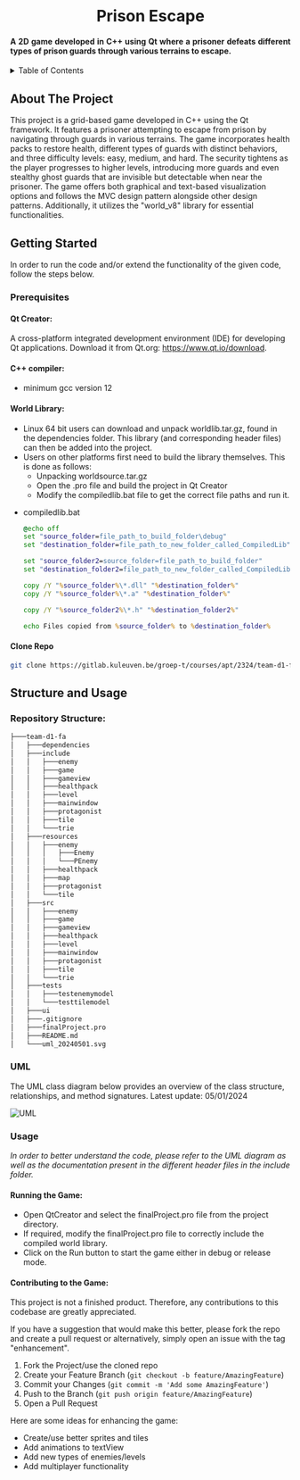 <br />
<div align="center">

<h1 align="center">Prison Escape</h1>

  <h4 align = "justify">
    A 2D game developed in C++ using Qt where a prisoner defeats different types of prison guards through various terrains to escape.
  </h4>
</div>



<!-- TABLE OF CONTENTS -->
<details>
  <summary>Table of Contents</summary>
  <ol>
    <li><a href="#about-the-project">About The Project</a></li>
    <li>
      <a href="#getting-started">Getting Started</a>
      <ul>
        <li><a href="#prerequisites">Prerequisites</a></li>
        <li><a href="#clone-repo">Clone Repo</a></li>
      </ul>
    </li>
    <li><a href="#structure-and-usage">Structure and Usage</a>
    <ul>
        <li><a href="#repository-structure">Repository Structure</a></li>
        <li><a href="#uml">UML</a></li>
        <li><a href="#usage">Usage</a></li>
      </ul>
    </li>
    <li><a href="#roadmap">Roadmap</a>
          <ul>
        <li><a href="#week-6">Week 6 </a></li>
        <li><a href="#week-7">Week 7</a></li>
        <li><a href="#week-8">Week 8 </a></li>
        <li><a href="#week-9">Week 9</a></li>
        <li><a href="#week-10">Week 10 </a></li>
        <li><a href="#week-11">Week 11</a></li>
        <li><a href="#week-12">Week 12 </a></li>
        <li><a href="#week-13">Week 13</a></li>
        <li><a href="#week-14">Week 14</a></li>
        </ul>
    </li>
  </ol>
</details>



<!-- ABOUT THE PROJECT -->
## About The Project

This project is a grid-based game developed in C++ using the Qt framework. It features a prisoner attempting to escape from prison by navigating through guards in various terrains. The game incorporates health packs to restore health, different types of guards with distinct behaviors, and three difficulty levels: easy, medium, and hard. The security tightens as the player progresses to higher levels, introducing more guards and even stealthy ghost guards that are invisible but detectable when near the prisoner. The game offers both graphical and text-based visualization options and follows the MVC design pattern alongside other design patterns. Additionally, it utilizes the "world_v8" library for essential functionalities.


<!-- GETTING STARTED -->
## Getting Started

In order to run the code and/or extend the functionality of the given code, follow the steps below. 

### Prerequisites

#### Qt Creator: 
A cross-platform integrated development environment (IDE) for developing Qt applications. Download it from Qt.org: https://www.qt.io/download.
#### C++ compiler:
- minimum gcc version 12

#### World Library:
  - Linux 64 bit users can download and unpack worldlib.tar.gz, found in the dependencies folder. This library (and corresponding header files) can then be added into the project.
  - Users on other platforms first need to build the library themselves. This is done as follows: 
    - Unpacking worldsource.tar.gz
    - Open the .pro file and build the project in Qt Creator
    - Modify the compiledlib.bat file to get the correct file paths and run it.

* compiledlib.bat
  ```bat
  @echo off
  set "source_folder=file_path_to_build_folder\debug"
  set "destination_folder=file_path_to_new_folder_called_CompiledLib"

  set "source_folder2=source_folder=file_path_to_build_folder"
  set "destination_folder2=file_path_to_new_folder_called_CompiledLib\inc"

  copy /Y "%source_folder%\*.dll" "%destination_folder%"
  copy /Y "%source_folder%\*.a" "%destination_folder%"

  copy /Y "%source_folder2%\*.h" "%destination_folder2%"

  echo Files copied from %source_folder% to %destination_folder%
  ```

#### Clone Repo
   ```sh
   git clone https://gitlab.kuleuven.be/groep-t/courses/apt/2324/team-d1-fa.git
   ```

## Structure and Usage

### Repository Structure:
```bash
├───team-d1-fa
│   ├───dependencies
│   ├───include
│   │   ├───enemy
│   │   ├───game
│   │   ├───gameview
│   │   ├───healthpack
│   │   ├───level
│   │   ├───mainwindow
│   │   ├───protagonist
│   │   ├───tile
│   │   └───trie
│   ├───resources
│   │   ├───enemy
│   │   │   ├───Enemy
│   │   │   └───PEnemy
│   │   ├───healthpack
│   │   ├───map
│   │   ├───protagonist
│   │   └───tile
│   ├───src
│   │   ├───enemy
│   │   ├───game
│   │   ├───gameview
│   │   ├───healthpack
│   │   ├───level
│   │   ├───mainwindow
│   │   ├───protagonist
│   │   ├───tile
│   │   └───trie
│   ├───tests
│   │   ├───testenemymodel
│   │   └───testtilemodel
│   ├───ui
│   ├───.gitignore
│   ├───finalProject.pro
│   ├───README.md
│   └───uml_20240501.svg

```
### UML
The UML class diagram below provides an overview of the class structure, relationships, and method signatures. 
Latest update: 05/01/2024

  ![UML](uml_20240501.svg)


### Usage
_In order to better understand the code, please refer to the UML diagram as well as the documentation present in the different header files in the include folder._ 


#### Running the Game:
- Open QtCreator and select the finalProject.pro file from the project directory.
- If required, modify the finalProject.pro file to correctly include the compiled world library. 
- Click on the Run button to start the game either in debug or release mode.


#### Contributing to the Game:
This project is not a finished product. Therefore, any contributions to this codebase are greatly appreciated.

If you have a suggestion that would make this better, please fork the repo and create a pull request or alternatively, simply open an issue with the tag "enhancement".

1. Fork the Project/use the cloned repo
2. Create your Feature Branch (`git checkout -b feature/AmazingFeature`)
3. Commit your Changes (`git commit -m 'Add some AmazingFeature'`)
4. Push to the Branch (`git push origin feature/AmazingFeature`)
5. Open a Pull Request

Here are some ideas for enhancing the game:
- Create/use better sprites and tiles
- Add animations to textView
- Add new types of enemies/levels
- Add multiplayer functionality



